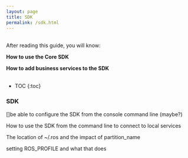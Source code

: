 ```yaml
---
layout: page
title: SDK
permalink: /sdk.html
---
```

<div class="summary" markdown="1">
<br/>
After reading this guide, you will know:

<b>How to use the Core SDK</b>

<b>How to add business services to the SDK</b>
<br/><br/>
</div>

* TOC
{:toc}


### SDK

[]be able to configure the SDK from the console command line (maybe?)

How to use the SDK from the command line to connect to local services

The location of ~/.ros and the impact of partition_name

setting ROS_PROFILE and what that does
